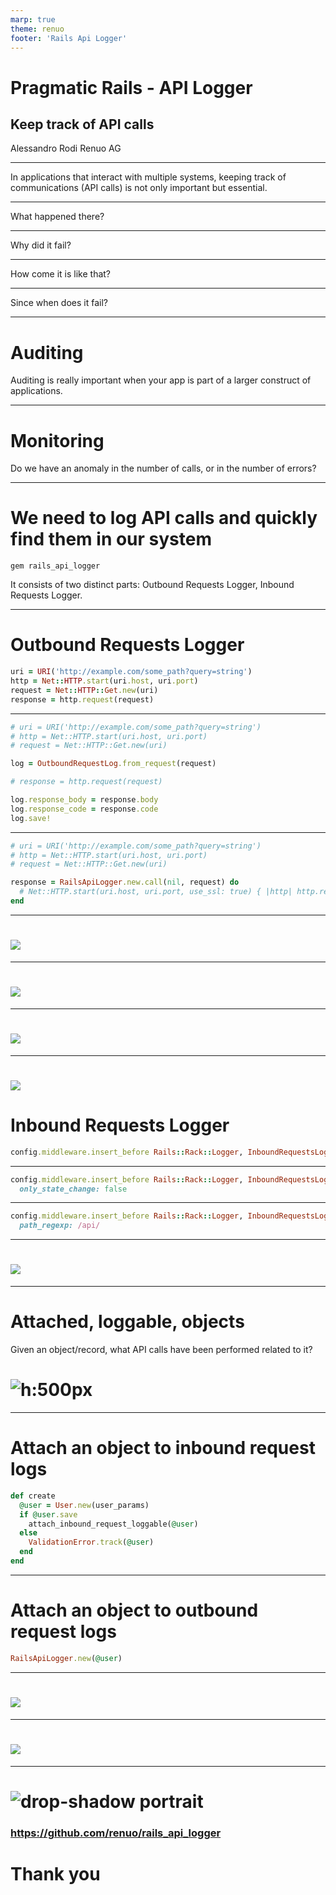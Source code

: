 ```yaml
---
marp: true
theme: renuo
footer: 'Rails Api Logger'
---
```

<!-- _class: renuo -->



# Pragmatic Rails - API Logger
## Keep track of API calls


Alessandro Rodi
Renuo AG

---


In applications that interact with multiple systems, keeping track of communications (API calls) is not only important but essential.

---

What happened there? 

---

Why did it fail? 

---

How come it is like that? 

---

Since when does it fail?

---

# Auditing

Auditing is really important when your app is part of a larger construct of applications.

---

# Monitoring

Do we have an anomaly in the number of calls, or in the number of errors?

---

# We need to log API calls and quickly find them in our system

`gem rails_api_logger`

It consists of two distinct parts: Outbound Requests Logger, Inbound Requests Logger.

---

# Outbound Requests Logger

```ruby
uri = URI('http://example.com/some_path?query=string')
http = Net::HTTP.start(uri.host, uri.port)
request = Net::HTTP::Get.new(uri)
response = http.request(request)
```

---

```ruby
# uri = URI('http://example.com/some_path?query=string')
# http = Net::HTTP.start(uri.host, uri.port)
# request = Net::HTTP::Get.new(uri)

log = OutboundRequestLog.from_request(request)

# response = http.request(request)

log.response_body = response.body
log.response_code = response.code
log.save!
```

---

```ruby
# uri = URI('http://example.com/some_path?query=string')
# http = Net::HTTP.start(uri.host, uri.port)
# request = Net::HTTP::Get.new(uri)

response = RailsApiLogger.new.call(nil, request) do
  # Net::HTTP.start(uri.host, uri.port, use_ssl: true) { |http| http.request(request) }
end
```

---

# ![](images/outbound_overview.png)

---

# ![](images/outbound_detail.png)

---

# ![](images/outbound_log_file.png)

---

# ![](images/outbound_statistic.png)


# Inbound Requests Logger

```ruby
config.middleware.insert_before Rails::Rack::Logger, InboundRequestsLoggerMiddleware
```

---

```ruby
config.middleware.insert_before Rails::Rack::Logger, InboundRequestsLoggerMiddleware, 
  only_state_change: false

```

---

```ruby
config.middleware.insert_before Rails::Rack::Logger, InboundRequestsLoggerMiddleware, 
  path_regexp: /api/
```

---

# ![](images/inbound_overview.png)

---

# Attached, loggable, objects

Given an object/record, what API calls have been performed related to it?

# ![h:500px](images/attached.png)

---

# Attach an object to inbound request logs

```ruby
def create
  @user = User.new(user_params)
  if @user.save
    attach_inbound_request_loggable(@user)    
  else
    ValidationError.track(@user) 
  end
end
```

---

# Attach an object to outbound request logs

```ruby
RailsApiLogger.new(@user)
```

---

# ![](images/inbound_anomalies.png)

---

# ![](images/anomalies_alert.png)

---

<!-- _class: renuo -->

# ![drop-shadow portrait](../images/alessandro.jpg)


### https://github.com/renuo/rails_api_logger

# Thank you
